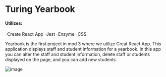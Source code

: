 # Turing Yearbook

#### Utilizes:
-Create React App
-Jest
-Enzyme
-CSS

Yearbook is the first project in mod 3 where we utilize Creat React App. This application displays staff and student information for a yearbook. In this app you can alter the staff and student information, delete staff or students displayed on the page, and you can add new students.

![image](https://user-images.githubusercontent.com/47184994/63294599-f8ad6f00-c287-11e9-829e-00404129d30a.png)
